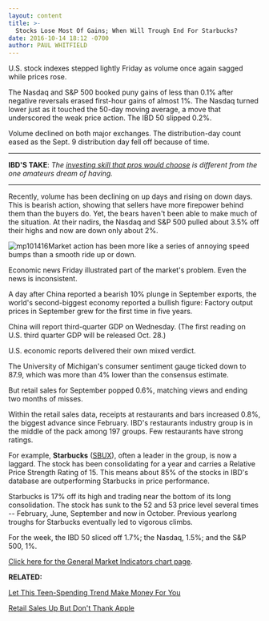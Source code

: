 ```yaml
---
layout: content
title: >-
  Stocks Lose Most Of Gains; When Will Trough End For Starbucks?
date: 2016-10-14 18:12 -0700
author: PAUL WHITFIELD
---
```






U.S. stock indexes stepped lightly Friday as volume once again sagged while prices rose.


The Nasdaq and S&P 500 booked puny gains of less than 0.1% after negative reversals erased first-hour gains of almost 1%. The Nasdaq turned lower just as it touched the 50-day moving average, a move that underscored the weak price action. The IBD 50 slipped 0.2%.


Volume declined on both major exchanges. The distribution-day count eased as the Sept. 9 distribution day fell off because of time.




---


**IBD'S TAKE**: *The [investing skill that pros would choose](https://www.investors.com/stock-lists/ibd-50/which-investing-talent-is-the-one-wise-investors-want/) is different from the one amateurs dream of having.*




---


Recently, volume has been declining on up days and rising on down days. This is bearish action, showing that sellers have more firepower behind them than the buyers do. Yet, the bears haven't been able to make much of the situation. At their nadirs, the Nasdaq and S&P 500 pulled about 3.5% off their highs and now are down only about 2%.


![mp101416](https://www.investors.com/wp-content/uploads/2016/10/MP101416.png)Market action has been more like a series of annoying speed bumps than a smooth ride up or down.


Economic news Friday illustrated part of the market's problem. Even the news is inconsistent.


A day after China reported a bearish 10% plunge in September exports, the world's second-biggest economy reported a bullish figure: Factory output prices in September grew for the first time in five years.


China will report third-quarter GDP on Wednesday. (The first reading on U.S. third quarter GDP will be released Oct. 28.)


U.S. economic reports delivered their own mixed verdict.


The University of Michigan's consumer sentiment gauge ticked down to 87.9, which was more than 4% lower than the consensus estimate.


But retail sales for September popped 0.6%, matching views and ending two months of misses.


Within the retail sales data, receipts at restaurants and bars increased 0.8%, the biggest advance since February. IBD's restaurants industry group is in the middle of the pack among 197 groups. Few restaurants have strong ratings.


For example, **Starbucks** ([SBUX](https://research.investors.com/quote.aspx?symbol=SBUX)), often a leader in the group, is now a laggard. The stock has been consolidating for a year and carries a Relative Price Strength Rating of 15. This means about 85% of the stocks in IBD's database are outperforming Starbucks in price performance.


Starbucks is 17% off its high and trading near the bottom of its long consolidation. The stock has sunk to the 52 and 53 price level several times -- February, June, September and now in October. Previous yearlong troughs for Starbucks eventually led to vigorous climbs.


For the week, the IBD 50 sliced off 1.7%; the Nasdaq, 1.5%; and the S&P 500, 1%.


[Click here for the General Market Indicators chart page](https://www.investors.com/wp-content/uploads/2016/10/GMI_101716.pdf).


**RELATED:**


[Let This Teen-Spending Trend Make Money For You](https://www.investors.com/news/teens-spending-even-more-on-makeup-heres-how-investors-can-benefit/)


[Retail Sales Up But Don't Thank Apple](https://www.investors.com/news/economy/retail-sales-report-to-show-iphone-launch-effect/)




